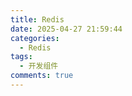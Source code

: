 ```yaml
---
title: Redis
date: 2025-04-27 21:59:44
categories: 
  - Redis
tags:
  - 开发组件
comments: true
---
```



